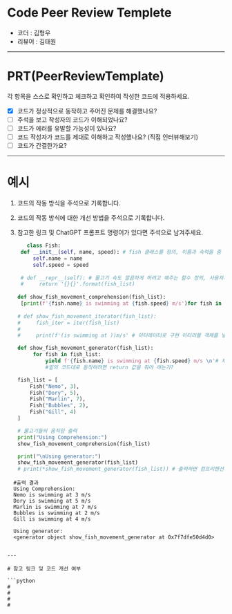 # Code Peer Review Templete

- 코더 : 김형우
- 리뷰어 : 김태원

---

# PRT(PeerReviewTemplate)

각 항목을 스스로 확인하고 체크하고 확인하여 작성한 코드에 적용하세요.

- [x] 코드가 정상적으로 동작하고 주어진 문제를 해결했나요?
- [ ] 주석을 보고 작성자의 코드가 이해되었나요?
- [ ] 코드가 에러를 유발할 가능성이 있나요?
- [ ] 코드 작성자가 코드를 제대로 이해하고 작성했나요? (직접 인터뷰해보기)
- [ ] 코드가 간결한가요?

---

# 예시

1. 코드의 작동 방식을 주석으로 기록합니다.

2. 코드의 작동 방식에 대한 개선 방법을 주석으로 기록합니다.

3. 참고한 링크 및 ChatGPT 프롬프트 명령어가 있다면 주석으로 남겨주세요.
   
   ```python
      class Fish:
    def __init__(self, name, speed): # fish 클래스를 정의, 이름과 속력을 줌
        self.name = name
        self.speed = speed
  
    # def __repr__(self): # 물고기 속도 깔끔하게 하려고 해주는 함수 정의, 사용자가 객체 자체를 이해할 수 있게 표현해주는 메서드
    #     return '{}{}'.format(fish_list)
    
   def show_fish_movement_comprehension(fish_list):
    [print(f'{fish.name} is swimming at {fish.speed} m/s')for fish in fish_list] # 컴프리헨션으로 구현
    
   # def show_fish_movement_iterator(fish_list):
   #     fish_iter = iter(fish_list)
   #     
   #     print(f'(is swimming at ))m/s' # 이터레이터로 구현 이터러블 객체를 넣어서 해보자인데 제너레이터만 구현하기

   def show_fish_movement_generator(fish_list):
        for fish in fish_list:
            yield f'{fish.name} is swimming at {fish.speed} m/s \n'# 제너레이터로 구현: 제너레이터 주소 값을 입력 값으로 출력해주기
            #밑의 코드대로 동작하려면 return 값을 줘야 하는가?

   fish_list = [
       Fish("Nemo", 3),
       Fish("Dory", 5),
       Fish("Marlin", 7),
       Fish("Bubbles", 2),
       Fish("Gill", 4)
   ]

   # 물고기들의 움직임 출력
   print("Using Comprehension:")
   show_fish_movement_comprehension(fish_list)

   print("\nUsing generator:")
   show_fish_movement_generator(fish_list)
   # print(*show_fish_movement_generator(fish_list)) # 출력하면 컴프리헨션과 똑같이 나와주지만 위의 코드만 이용해서 출력하게 해야한다면 사용 불가
 ```
   #출력 결과
   Using Comprehension:
   Nemo is swimming at 3 m/s
   Dory is swimming at 5 m/s
   Marlin is swimming at 7 m/s
   Bubbles is swimming at 2 m/s
   Gill is swimming at 4 m/s

   Using generator:
   <generator object show_fish_movement_generator at 0x7f7dfe50d4d0>
   

---

# 참고 링크 및 코드 개선 여부

```python
#
#
#
#
```
